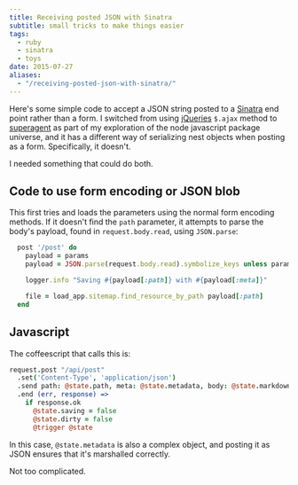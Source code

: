 ```yaml
---
title: Receiving posted JSON with Sinatra
subtitle: small tricks to make things easier
tags:
  - ruby
  - sinatra
  - toys
date: 2015-07-27
aliases:
  - "/receiving-posted-json-with-sinatra/"
---
```

Here's some simple code to accept a JSON string posted to a [Sinatra]( http://www.sinatrarb.com) end point rather than a form. I switched from using [jQueries](http://jquery.com) `$.ajax` method to [superagent](https://github.com/visionmedia/superagent) as part of my exploration of the node javascript package universe, and it has a different way of serializing nest objects when posting as a form.  Specifically, it doesn't.

I needed something that could do both.

## Code to use form encoding or JSON blob

This first tries and loads the parameters using the normal form encoding methods.  If it doesn't find the `path` parameter, it attempts to parse the body's payload, found in `request.body.read`, using `JSON.parse`:

```ruby
  post '/post' do
    payload = params
    payload = JSON.parse(request.body.read).symbolize_keys unless params[:path]

    logger.info "Saving #{payload[:path]} with #{payload[:meta]}"

    file = load_app.sitemap.find_resource_by_path payload[:path]
  end
```

## Javascript

The coffeescript that calls this is:

```coffeescript
request.post "/api/post"
  .set('Content-Type', 'application/json')
  .send path: @state.path, meta: @state.metadata, body: @state.markdown
  .end (err, response) =>
    if response.ok
      @state.saving = false
      @state.dirty = false
      @trigger @state
```

In this case, `@state.metadata` is also a complex object, and posting it as JSON ensures that it's marshalled correctly.

Not too complicated.
